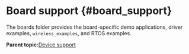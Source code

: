 # Board support {#board_support}

The boards folder provides the board-specific demo applications, driver examples, `wireless_examples`, and RTOS examples.

**Parent topic:**[Device support](../topics/device_support.md)

